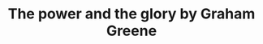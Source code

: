 ---
title: The power and the glory by Graham Greene
categories: [Historical Novel,Fiction Literature]
---